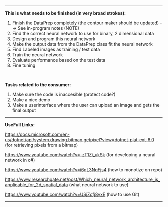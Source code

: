 -----------------------------------------------------------------------------------------------------------------------------------------


**This is what needs to be finished (in very broad strokes):**

1. Finish the DataPrep completely (the contour maker should be updated) --> See in-program notes (NOTE)
2. Find the correct neural network to use for binary, 2 dimensional data
3. Design and program this neural network
4. Make the output data from the DataPrep class fit the neural network
5. Find Labeled images as training / test data
6. Train the neural network
7. Evaluate performance based on the test data
8. Fine tuning

<br/>

**Tasks related to the consumer:**

1. Make sure the code is inaccesible (protect code?)
2. Make a nice demo
3. Make a userinterface where the user can upload an image and gets the final output

-----------------------------------------------------------------------------------------------------------------------------------------


**UseFull Links:**

https://docs.microsoft.com/en-us/dotnet/api/system.drawing.bitmap.getpixel?view=dotnet-plat-ext-6.0       (for retrieving pixels from a bitmap)

https://www.youtube.com/watch?v=-zT1Zi_ukSk                                                               (for developing a neural network in c#)

https://www.youtube.com/watch?v=i6qL3NqFjs4                                                               (how to monotize on repo)

https://www.researchgate.net/post/Which_neural_network_architecture_is_applicable_for_2d_spatial_data     (what neural network to use)

https://www.youtube.com/watch?v=USjZcfj8yxE                                                               (how to use Git)

-----------------------------------------------------------------------------------------------------------------------------------------


